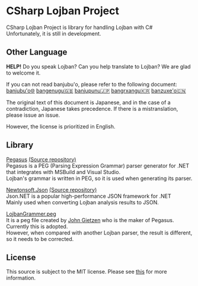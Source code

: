 # CSharp Lojban Project

CSharp Lojban Project is library for handling Lojban with C#  
Unfortunately, it is still in development.

## Other Language

**HELP!**
Do you speak Lojban?
Can you help translate to Lojban?
We are glad to welcome it.

If you can not read banjubu'o, please refer to the following document:
[banjubu'o🌐](https://github.com/skytomo221/CSharp-Lojban-Project/blob/develop/README.md)
[bangenugu🇬🇧](https://github.com/skytomo221/CSharp-Lojban-Project/blob/develop/doc/README.en.md)
[banjupunu🇯🇵](https://github.com/skytomo221/CSharp-Lojban-Project/blob/develop/doc/README.ja.md)
[bangrxangu🇰🇷](https://github.com/skytomo221/CSharp-Lojban-Project/blob/develop/doc/README.ko.md)
[banzuxe'o🇨🇳](https://github.com/skytomo221/CSharp-Lojban-Project/blob/develop/doc/README.zh.md)

The original text of this document is Japanese, and in the case of a contradiction, Japanese takes precedence.
If there is a mistranslation, please issue an issue.

However, the license is prioritized in English.

## Library

[Pegasus](http://otac0n.com/Pegasus/)
[(Source repository)](https://github.com/otac0n/Pegasus)  
Pegasus is a PEG (Parsing Expression Grammar) parser generator for .NET that integrates with MSBuild and Visual Studio.  
Lojban's grammar is written in PEG, so it is used when generating its parser.

[Newtonsoft.Json](https://www.newtonsoft.com/json)
[(Source repository)](https://github.com/JamesNK/Newtonsoft.Json)  
Json.NET is a popular high-performance JSON framework for .NET  
Mainly used when converting Lojban analysis results to JSON.

[LojbanGrammer.peg](https://gist.github.com/otac0n/63d8fae45c551c4e8d41c83c53afc17e#file-lojbangrammar-peg)  
It is a peg file created by [John Gietzen](https://gist.github.com/otac0) who is the maker of Pegasus.  
Currently this is adopted.  
However, when compared with another Lojban parser, the result is different, so it needs to be corrected.

## License

This source is subject to the MIT license.
Please see [this](https://github.com/skytomo221/CSharp-Lojban-Project/blob/develop/LICENSE) for more information.
